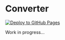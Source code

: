 # Converter

[![Deploy to GitHub Pages](https://github.com/jjpaulo2/converter/actions/workflows/deploy.yaml/badge.svg)](https://github.com/jjpaulo2/converter/actions/workflows/deploy.yaml)

Work in progress...